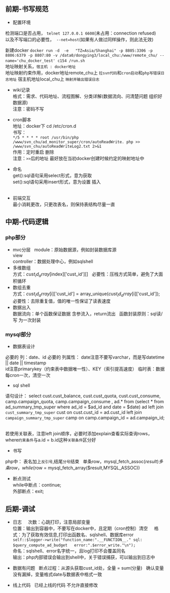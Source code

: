 ## 前期-书写规范  

* 配置环境 
  
检测端口是否占用， `telnet 127.0.0.1 6608`(未占用：connection refused)  
以及不写端口的必要性，` --net=host`(如果有人做过同样操作，则此法无效)  

新建docker
`docker run -d  -e   "TZ=Asia/Shanghai" -p 8805:3306 -p 8806:6379 -p 8807:80 -v /data0/dongying3/local_chu:/www/remote_chu/ --name='chu_docker_test' c154 /run.sh`    
地址映射关系，`宿主机 : docker地址`  
地址映射约束作用，docker地址remote_chu上 `拉svn代码`和`cron启动`和`php写错误日志地址` 宿主机地址local_chu上 `映射并输出错误日志`  

* wiki记录    
格式：需求、代码地址、流程图解、分类详解(数据流向、问清楚问题 组织好数据源)  
注意：密码不写   

* cron脚本   
地址：docker下 cd /etc/cron.d  
书写：  
`*/5 * * * * root /usr/bin/php  /www/svn_chu/ad_monitor_super/cron/autoReadWrite.
php >> /www/svn_chu/autoReadWriteLog2.txt 2>&1`    
作用：定时重启 删除    
注意：`>>`后的地址 最好放在当初docker创建时候约定的映射地址中    

* 命名    
get():sql语句采用select形式，意为获取  
set():sql语句采用insert形式，意为设置 插入  
  
* 前端交互   
最小消耗更改，只更改表名，则保持表结构尽量一直  


## 中期-代码逻辑  
 
### php部分  
* mvc分层  
module：原始数据源，例如封装数据库源  
view   
controller：数据处理中心，例如sqlshell   
* 多维数组    
方式：$cust_id_array[$index]['cust_id'][]  
必要性：压栈方式简单，避免了大面积循环  
* 数组去重  
方式：$cust_id_array[$i]['cust_id'] = array_unique($cust_id_array[$i]['cust_id']);  
必要性：去除重复值，值的唯一性保证了读表速度    
* 数据出入    
数据流向：单个函数保证数据 含参流入，return流出  
函数封装原则：sql读/写 为一次封装  


### mysql部分    

* 数据表设计    

必要的 列：date、id
必要的 列属性：
date注意不要写varchar，而是写datetime || date || timestamp   
id注意primarykey（约束表中数据唯一性）、KEY（索引提高速度）
临时表：数据每cron一次，清空一次  

* sql shell  

语句设计：
select cust.cust_balance, cust.cust_quota, cust.cust_consume, camp.campaign_quota, camp.campaign_consume , ad.* from (select * from ad_summary_tmp_super where ad_id = $ad_id and date = $date) ad left join `cust_summary_tmp_super` cust on cust.cust_id = ad.cust_id left join `campaign_summary_tmp_super` camp on camp.campaign_id = ad.campaign_id;  

若使用关联表，注意left join顺序，必要时添加explain查看实际查询rows，where`约束条件`与a.id = b.id这种`关联条件`区分好  

* 书写 

php中：
表名加上`反引号`,结尾`分号`结束   
单条row，mysql_fetch_assoc($result)  
多条row，while($row = mysql_fetch_array($result,MYSQL_ASSOC))  


* 断点测试  
while中断点：continue;  
外部断点：exit; 


## 后期-调试

* 日志     
次数：心跳打印，注意局部变量  
位置：输出到容器中，不要写在docker中，且定期（cron控制）清空    
格式：为了获取有效信息,打印出函数名、sqlshell、数据库error  
`self::$logger->write("function_name:".__FUNCTION__." sql: $query_compute_ad_budget   error:".$error_write."\n");`    
命名：sqlshell、error名字统一，且log打印不会覆盖同名    
输出：php内部错误会输出到shell中，关于错误捕获，可以输出到日志中    

* 数据有问题  
断点过程：从源头获取cust_id处，全量 = sum(分量)  
确认变量没有漏掉，变量格式date与数据表中格式一致  


* 线上代码  
已经上线的代码 不允许直接修改 
  







